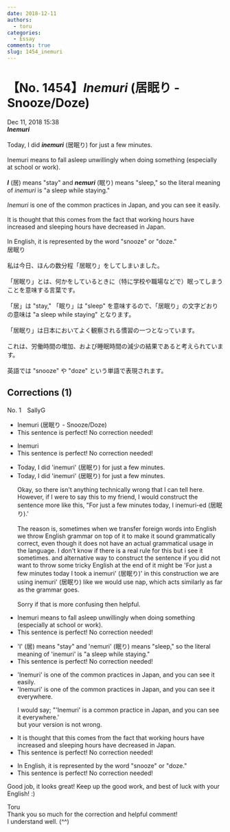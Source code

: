 ```yaml
---
date: 2018-12-11
authors:
  - toru
categories:
  - Essay
comments: true
slug: 1454_inemuri
---
```


# 【No. 1454】<strong><em>Inemuri</strong></em> (居眠り - Snooze/Doze)
<div class="date">Dec 11, 2018 15:38</div>
<div id="post"><div id="body_show_ori">
<strong><em>Inemuri</strong></em><br/><br/>Today, I did <strong><em>inemuri</em></strong> (居眠り) for just a few minutes.<br/><br/>Inemuri means to fall asleep unwillingly when doing something (especially at school or work).<br/><br/><strong><em>I</em></strong> (居) means "stay" and <strong><em>nemuri</em></strong> (眠り) means "sleep," so the literal meaning of <em>inemuri</em> is "a sleep while staying."<br/><br/><em>Inemuri</em> is one of the common practices in Japan, and you can see it easily.<br/><br/>It is thought that this comes from the fact that working hours have increased and sleeping hours have decreased in Japan.<br/><br/>In English, it is represented by the word "snooze" or "doze."
</div></div>

<!-- more -->

<div id="post_ja"><div id="body_show_mo">
居眠り<br/><br/>私は今日、ほんの数分程「居眠り」をしてしまいました。<br/><br/>「居眠り」とは、何かをしているときに（特に学校や職場などで）眠ってしまうことを意味する言葉です。<br/><br/>「居」は "stay," 「眠り」は "sleep" を意味するので、「居眠り」の文字どおりの意味は "a sleep while staying" となります。<br/><br/>「居眠り」は日本においてよく観察される慣習の一つとなっています。<br/><br/>これは、労働時間の増加、および睡眠時間の減少の結果であると考えられています。<br/><br/>英語では "snooze" や "doze" という単語で表現されます。
</div></div>

## Corrections (1)
<div id="block"><div class="first_name"> No. 1　<span class="just_name">SallyG</span></div><div id="block2">
<ul class="correction_field">
<li class="incorrect">Inemuri (居眠り - Snooze/Doze)</li>
<li class="corrected perfect">This sentence is perfect! No correction needed!</li>
</ul>
<ul class="correction_field">
<li class="incorrect">Inemuri</li>
<li class="corrected perfect">This sentence is perfect! No correction needed!</li>
</ul>
<ul class="correction_field">
<li class="incorrect">Today, I did 'inemuri' (居眠り) for just a few minutes.</li>
<li class="corrected correct">
Today, I did 'inemuri' (居眠り) for just a few minutes.
<p class="correction_comment">Okay, so there isn't anything technically wrong that I can tell here. However, if I were to say this to my friend, I would construct the sentence more like this, "For just a few minutes today, I inemuri-ed (居眠り).'<br/><br/>The reason is, sometimes when we transfer foreign words into English we throw English grammar on top of it to make it sound grammatically correct, even though it does not have an actual grammatical usage in the language. I don't know if there is a real rule for this but i see it sometimes.  and alternative way to construct the sentence if you did not want to throw some tricky English at the end of it might be 'For just a few minutes today I took a inemuri' (居眠り)' in this construction we are using inemuri' (居眠り) like we would use nap, which acts similarly as far as the grammar goes.<br/><br/>Sorry if that is more confusing then helpful.</p>
</li>
</ul>
<ul class="correction_field">
<li class="incorrect">Inemuri means to fall asleep unwillingly when doing something (especially at school or work).</li>
<li class="corrected perfect">This sentence is perfect! No correction needed!</li>
</ul>
<ul class="correction_field">
<li class="incorrect">'I' (居) means "stay" and 'nemuri' (眠り) means "sleep," so the literal meaning of 'inemuri' is "a sleep while staying."</li>
<li class="corrected perfect">This sentence is perfect! No correction needed!</li>
</ul>
<ul class="correction_field">
<li class="incorrect">'Inemuri' is one of the common practices in Japan, and you can see it easily.</li>
<li class="corrected correct">
'Inemuri' is one of the common practices in Japan, and you can see it everywhere.
<p class="correction_comment">I would say; "'Inemuri' is a common practice in Japan, and you can see it everywhere.'<br/>but your version is not wrong.</p>
</li>
</ul>
<ul class="correction_field">
<li class="incorrect">It is thought that this comes from the fact that working hours have increased and sleeping hours have decreased in Japan.</li>
<li class="corrected perfect">This sentence is perfect! No correction needed!</li>
</ul>
<ul class="correction_field">
<li class="incorrect">In English, it is represented by the word "snooze" or "doze."</li>
<li class="corrected perfect">This sentence is perfect! No correction needed!</li>
</ul>
<p class="comment_small">
 Good job, it looks great! Keep up the good work, and best of luck with your English! :)
</p>

</div><div class="name"><span class="just_name">Toru</span><br>
Thank you so much for the correction and helpful comment!<br/>I understand well. (^^)
</div>
</div>
